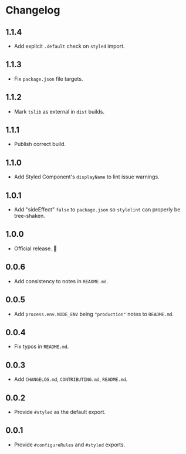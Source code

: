 # Changelog

## 1.1.4

- Add explicit `.default` check on `styled` import.

## 1.1.3

- Fix `package.json` file targets.

## 1.1.2

- Mark `tslib` as external in `dist` builds.

## 1.1.1

- Publish correct build.

## 1.1.0

- Add Styled Component's `displayName` to lint issue warnings.

## 1.0.1

- Add "sideEffect" `false` to `package.json` so `stylelint` can properly be tree-shaken.

## 1.0.0

- Official release. 🎉

## 0.0.6

- Add consistency to notes in `README.md`.

## 0.0.5

- Add `process.env.NODE_ENV` being `"production"` notes to `README.md`.

## 0.0.4

- Fix typos in `README.md`.

## 0.0.3

- Add `CHANGELOG.md`, `CONTRIBUTING.md`, `README.md`.

## 0.0.2

- Provide `#styled` as the default export.

## 0.0.1

- Provide `#configureRules` and `#styled` exports.
